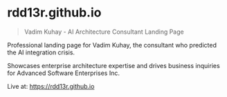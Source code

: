 # rdd13r.github.io
> Vadim Kuhay - AI Architecture Consultant Landing Page

Professional landing page for Vadim Kuhay, the consultant who predicted the AI integration crisis.

Showcases enterprise architecture expertise and drives business inquiries for Advanced Software Enterprises Inc.

Live at: https://rdd13r.github.io